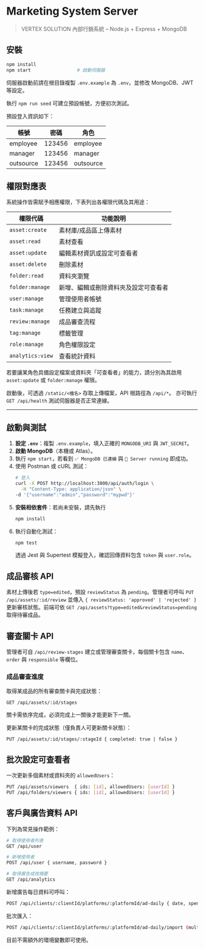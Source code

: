 # Marketing System Server

> VERTEX SOLUTION 內部行銷系統 – Node.js + Express + MongoDB

## 安裝
```bash
npm install
npm start                 # 啟動伺服器
```

伺服器啟動前請在根目錄複製 `.env.example` 為 `.env`，並修改 MongoDB、JWT 等設定。

執行 `npm run seed` 可建立預設帳號，方便初次測試。

預設登入資訊如下：

| 帳號 | 密碼  | 角色 |
|------|-------|------|
| employee  | 123456 | employee |
| manager   | 123456 | manager  |
| outsource | 123456 | outsource |

## 權限對應表
系統操作皆需賦予相應權限，下表列出各權限代碼及其用途：

| 權限代碼 | 功能說明 |
|-----------|---------|
| `asset:create`  | 素材庫/成品區上傳素材 |
| `asset:read`    | 素材查看 |
| `asset:update`  | 編輯素材資訊或設定可查看者 |
| `asset:delete`  | 刪除素材 |
| `folder:read`   | 資料夾瀏覽 |
| `folder:manage` | 新增、編輯或刪除資料夾及設定可查看者 |
| `user:manage`   | 管理使用者帳號 |
| `task:manage`   | 任務建立與追蹤 |
| `review:manage` | 成品審查流程 |
| `tag:manage`    | 標籤管理 |
| `role:manage`   | 角色權限設定 |
| `analytics:view`| 查看統計資料 |

若要讓某角色具備設定檔案或資料夾「可查看者」的能力，請分別為其啟用 `asset:update` 或 `folder:manage` 權限。

啟動後，可透過 `/static/<檔名>` 存取上傳檔案，API 根路徑為 `/api/*`。
亦可執行 `GET /api/health` 測試伺服器是否正常連線。

---

## 啟動與測試
1. **設定 `.env`**：複製 `.env.example`，填入正確的 `MONGODB_URI` 與 `JWT_SECRET`。
2. **啟動 MongoDB**（本機或 Atlas）。
3. 執行 `npm start`，若看到 `✅ MongoDB 已連線` 與 `🚀 Server running` 即成功。
4. 使用 Postman 或 cURL 測試：
   ```bash
   # 登入
   curl -X POST http://localhost:3000/api/auth/login \
     -H "Content-Type: application/json" \
   -d '{"username":"admin","password":"mypwd"}'
   ```
5. **安裝相依套件**：若尚未安裝，請先執行
   ```bash
   npm install
   ```
6. 執行自動化測試：
   ```bash
   npm test
   ```
   透過 Jest 與 Supertest 模擬登入，確認回傳資料包含 `token` 與 `user.role`。

## 成品審核 API
素材上傳後若 `type=edited`，預設 `reviewStatus` 為 `pending`。管理者可呼叫
`PUT /api/assets/:id/review` 並傳入 `{ reviewStatus: 'approved' | 'rejected' }`
更新審核狀態。前端可依 `GET /api/assets?type=edited&reviewStatus=pending`
取得待審成品。

## 審查關卡 API
管理者可自 `/api/review-stages` 建立或管理審查關卡，每個關卡包含 `name`、`order` 與 `responsible` 等欄位。

### 成品審查進度
取得某成品的所有審查關卡與完成狀態：

```
GET /api/assets/:id/stages
```

關卡需依序完成，必須完成上一關後才能更新下一關。

更新某關卡的完成狀態（僅負責人可更新關卡狀態）：

```
PUT /api/assets/:id/stages/:stageId { completed: true | false }
```

## 批次設定可查看者
一次更新多個素材或資料夾的 `allowedUsers`：

```bash
PUT /api/assets/viewers  { ids: [id], allowedUsers: [userId] }
PUT /api/folders/viewers { ids: [id], allowedUsers: [userId] }
```

## 客戶與廣告資料 API
下列為常見操作範例：
```bash
# 取得使用者列表
GET /api/user

# 新增使用者
POST /api/user { username, password }

# 取得廣告成效摘要
GET /api/analytics
```
新增廣告每日資料可呼叫：
```bash
POST /api/clients/:clientId/platforms/:platformId/ad-daily { date, spent, ... }
```
批次匯入：
```bash
POST /api/clients/:clientId/platforms/:platformId/ad-daily/import (multipart/form-data)
```
目前不需額外的環境變數即可使用。
